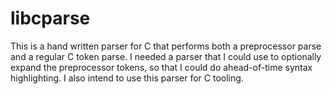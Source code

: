 libcparse
=========

This is a hand written parser for C that performs both a preprocessor parse and
a regular C token parse. I needed a parser that I could use to optionally expand
the preprocessor tokens, so that I could do ahead-of-time syntax highlighting.
I also intend to use this parser for C tooling.
